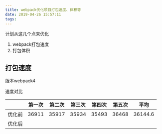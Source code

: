 ```yaml
---
title: webpack优化项目打包速度、体积等
date: 2019-04-26 15:57:11
tags:
---
```

计划从这几个点来优化
1. webpack打包速度
2. 打包体积

## 打包速度
版本webpack4

速度对比

|  | 第一次 | 第二次 | 第三次 | 第四次 | 第五次 | 平均
| ------ | ------ | ------ | ------ | ------ | ------ | ------ |
| 优化前 | 36911 | 35917 | 35934 | 35493 | 36468 | 36144.6
| 优化后 |
